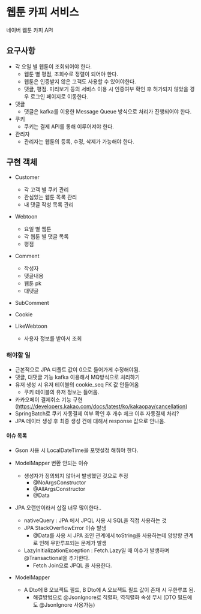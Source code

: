 # 웹툰 카피 서비스
네이버 웹툰 카피 API

## 요구사항
- 각 요일 별 웹툰이 조회되어야 한다.
  - 웹툰 별 평점, 조회수로 정렬이 되어야 한다.
  - 웹툰은 인증받지 않은 고객도 사용할 수 있어야한다.
  - 댓글, 평점. 미리보기 등의 서비스 이용 시 인증여부 확인 후 허가되지 않았을 경우 로그인 페이지로 이동한다.
- 댓글
  - 댓글은 kafka를 이용한 Message Queue 방식으로 처리가 진행되어야 한다.
- 쿠키
  - 쿠키는 결제 API를 통해 이루어져야 한다.
- 관리자
  - 관리자는 웹툰의 등록, 수정, 삭제가 가능해야 한다.

## 구현 객체
- Customer
  - 각 고객 별 쿠키 관리
  - 관심있는 웹툰 목록 관리
  - 내 댓글 작성 목록 관리

- Webtoon
  - 요일 별 웹툰
  - 각 웹툰 별 댓글 목록
  - 평점

- Comment
  - 작성자
  - 댓글내용
  - 웹툰 pk
  - 대댓글

- SubComment

- Cookie

- LikeWebtoon
  - 사용자 정보를 받아서 조회


### 해야할 일
- 근본적으로 JPA 디폴트 값이 0으로 들어가게 수정해야됨.
- 댓글, 대댓글 기능 kafka 이용해서 MQ방식으로 처리하기 
- 유저 생성 시 유저 테이블의 cookie_seq FK 값 안들어옴
  - 쿠키 테이블의 유저 정보는 들어옴.
- 카카오페이 결제취소 기능 구현 (https://developers.kakao.com/docs/latest/ko/kakaopay/cancellation)
- SpringBatch로 쿠키 자동결제 여부 확인 후 개수 체크 이후 자동결제 처리?
- JPA 데이터 생성 후 최종 생성 건에 대해서 response 값으로 안나옴.

#### 이슈 목록
- Gson 사용 시 LocalDateTime을 포맷설정 해줘야 한다.
- ModelMapper 변환 안되는 이슈
  - 생성자가 정의되지 않아서 발생했던 것으로 추정
    - @NoArgsConstructor
    - @AllArgsConstructor
    - @Data
- JPA 오랜만이라서 삽질 너무 많이한다..
  - nativeQuery : JPA 에서 JPQL 사용 시 SQL을 직접 사용하는 것
  - JPA StackOverflowError 이슈 발생
    - @Data를 사용 시 JPA 조인 관계에서 toString을 사용하는데 양방향 관계로 인해 무한루프되는 문제가 발생 
  - LazyInitializationException : Fetch.Lazy일 때 이슈가 발생하며 @Transactional을 추가한다.
    - Fetch Join으로 JPQL 을 사용한다.

- ModelMapper
  - A Dto에 B 오브젝트 필드, B Dto에 A 오브젝트 필드 값이 존재 시 무한루프 됨.
    - 해결방법으로 @JsonIgnore로 직렬화, 역직렬화 속성 무시 (DTO 필드에도 @JsonIgnore 사용가능)